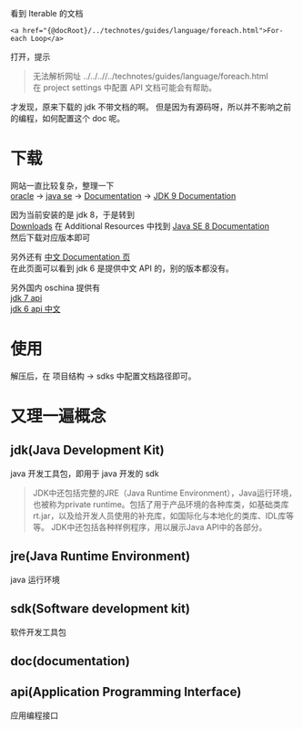 看到 Iterable 的文档
```
<a href="{@docRoot}/../technotes/guides/language/foreach.html">For-each Loop</a>
```
打开，提示
>无法解析网址 ../../..//../technotes/guides/language/foreach.html  
在 project settings 中配置 API 文档可能会有帮助。

才发现，原来下载的 jdk 不带文档的啊。
但是因为有源码呀，所以并不影响之前的编程，如何配置这个 doc 呢。

# 下载
网站一直比较复杂，整理一下  
[oracle](https://www.oracle.com/index.html) → 
[java se](http://www.oracle.com/technetwork/java/javase/overview/index.html) → 
[Documentation](http://www.oracle.com/technetwork/java/javase/documentation/index.html) →
[JDK 9 Documentation](https://docs.oracle.com/javase/9/) 

因为当前安装的是 jdk 8，于是转到  
[Downloads](http://www.oracle.com/technetwork/java/javase/downloads/index.html)
在 Additional Resources 中找到 [Java SE 8 Documentation](http://www.oracle.com/technetwork/java/javase/documentation/jdk8-doc-downloads-2133158.html)  
然后下载对应版本即可


另外还有
[中文 Documentation 页](http://www.oracle.com/technetwork/cn/java/javase/documentation/api-jsp-136079-zhs.html)  
在此页面可以看到 jdk 6 是提供中文 API 的，别的版本都没有。

另外国内 oschina 提供有  
[jdk 7 api](http://tool.oschina.net/apidocs/apidoc?api=jdk_7u4)  
[jdk 6 api 中文](http://tool.oschina.net/apidocs/apidoc?api=jdk-zh)

# 使用
解压后，在 项目结构 → sdks 中配置文档路径即可。

# 又理一遍概念
## jdk(Java Development Kit)
java 开发工具包，即用于 java 开发的 sdk  
> JDK中还包括完整的JRE（Java Runtime Environment），Java运行环境，也被称为private runtime。包括了用于产品环境的各种库类，如基础类库rt.jar，以及给开发人员使用的补充库，如国际化与本地化的类库、IDL库等等。
JDK中还包括各种样例程序，用以展示Java API中的各部分。

## jre(Java Runtime Environment)
java 运行环境

## sdk(Software development kit)
软件开发工具包

## doc(documentation)

## api(Application Programming Interface)
应用编程接口
